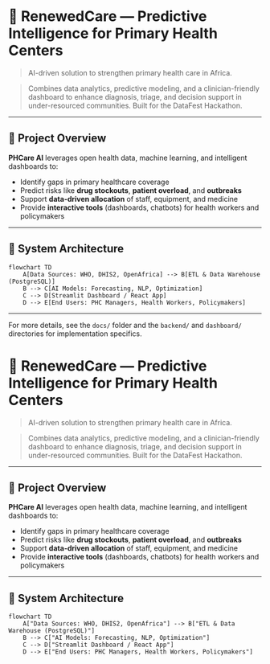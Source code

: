 # 🏥 RenewedCare — Predictive Intelligence for Primary Health Centers

> AI-driven solution to strengthen primary health care in Africa.

> Combines data analytics, predictive modeling, and a clinician-friendly dashboard to enhance diagnosis, triage, and decision support in under-resourced communities. Built for the DataFest Hackathon.

---

## 🚀 Project Overview
**PHCare AI** leverages open health data, machine learning, and intelligent dashboards to:
- Identify gaps in primary healthcare coverage
- Predict risks like **drug stockouts**, **patient overload**, and **outbreaks**
- Support **data-driven allocation** of staff, equipment, and medicine
- Provide **interactive tools** (dashboards, chatbots) for health workers and policymakers

---

## 🧩 System Architecture
```mermaid
flowchart TD
    A[Data Sources: WHO, DHIS2, OpenAfrica] --> B[ETL & Data Warehouse (PostgreSQL)]
    B --> C[AI Models: Forecasting, NLP, Optimization]
    C --> D[Streamlit Dashboard / React App]
    D --> E[End Users: PHC Managers, Health Workers, Policymakers]
```

---

For more details, see the `docs/` folder and the `backend/` and `dashboard/` directories for implementation specifics.



# 🏥 RenewedCare — Predictive Intelligence for Primary Health Centers

>AI-driven solution to strengthen primary health care in Africa. 

>Combines data analytics, predictive modeling, and a clinician-friendly dashboard to enhance diagnosis, triage, and decision support in under-resourced communities. Built for the DataFest Hackathon.

---

## 🚀 Project Overview
**PHCare AI** leverages open health data, machine learning, and intelligent dashboards to:
- Identify gaps in primary healthcare coverage
- Predict risks like **drug stockouts**, **patient overload**, and **outbreaks**
- Support **data-driven allocation** of staff, equipment, and medicine
- Provide **interactive tools** (dashboards, chatbots) for health workers and policymakers

---

## 🧩 System Architecture
```mermaid
flowchart TD
    A["Data Sources: WHO, DHIS2, OpenAfrica"] --> B["ETL & Data Warehouse (PostgreSQL)"]
    B --> C["AI Models: Forecasting, NLP, Optimization"]
    C --> D["Streamlit Dashboard / React App"]
    D --> E["End Users: PHC Managers, Health Workers, Policymakers"]


